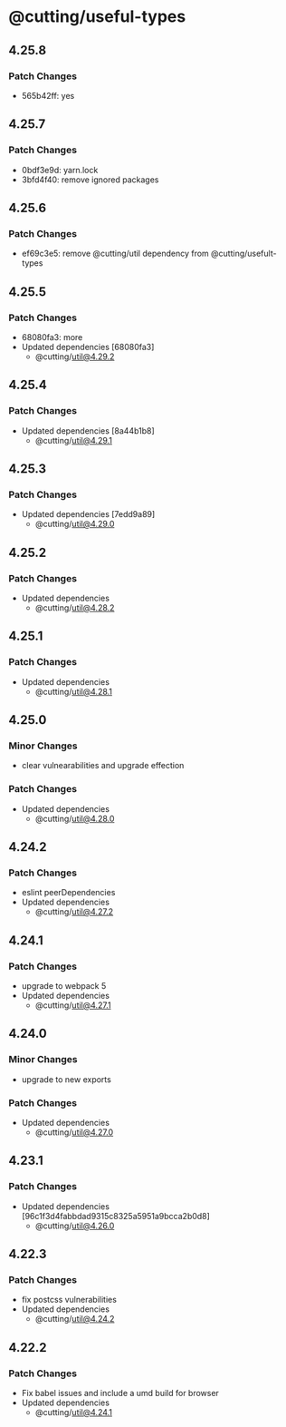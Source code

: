 # @cutting/useful-types

## 4.25.8

### Patch Changes

- 565b42ff: yes

## 4.25.7

### Patch Changes

- 0bdf3e9d: yarn.lock
- 3bfd4f40: remove ignored packages

## 4.25.6

### Patch Changes

- ef69c3e5: remove @cutting/util dependency from @cutting/usefult-types

## 4.25.5

### Patch Changes

- 68080fa3: more
- Updated dependencies [68080fa3]
  - @cutting/util@4.29.2

## 4.25.4

### Patch Changes

- Updated dependencies [8a44b1b8]
  - @cutting/util@4.29.1

## 4.25.3

### Patch Changes

- Updated dependencies [7edd9a89]
  - @cutting/util@4.29.0

## 4.25.2

### Patch Changes

- Updated dependencies
  - @cutting/util@4.28.2

## 4.25.1

### Patch Changes

- Updated dependencies
  - @cutting/util@4.28.1

## 4.25.0

### Minor Changes

- clear vulnearabilities and upgrade effection

### Patch Changes

- Updated dependencies
  - @cutting/util@4.28.0

## 4.24.2

### Patch Changes

- eslint peerDependencies
- Updated dependencies
  - @cutting/util@4.27.2

## 4.24.1

### Patch Changes

- upgrade to webpack 5
- Updated dependencies
  - @cutting/util@4.27.1

## 4.24.0

### Minor Changes

- upgrade to new exports

### Patch Changes

- Updated dependencies
  - @cutting/util@4.27.0

## 4.23.1

### Patch Changes

- Updated dependencies [96c1f3d4fabbdad9315c8325a5951a9bcca2b0d8]
  - @cutting/util@4.26.0

## 4.22.3

### Patch Changes

- fix postcss vulnerabilities
- Updated dependencies
  - @cutting/util@4.24.2

## 4.22.2

### Patch Changes

- Fix babel issues and include a umd build for browser
- Updated dependencies
  - @cutting/util@4.24.1
